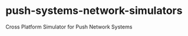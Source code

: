 push-systems-network-simulators
===============================

Cross Platform Simulator for Push Network Systems
